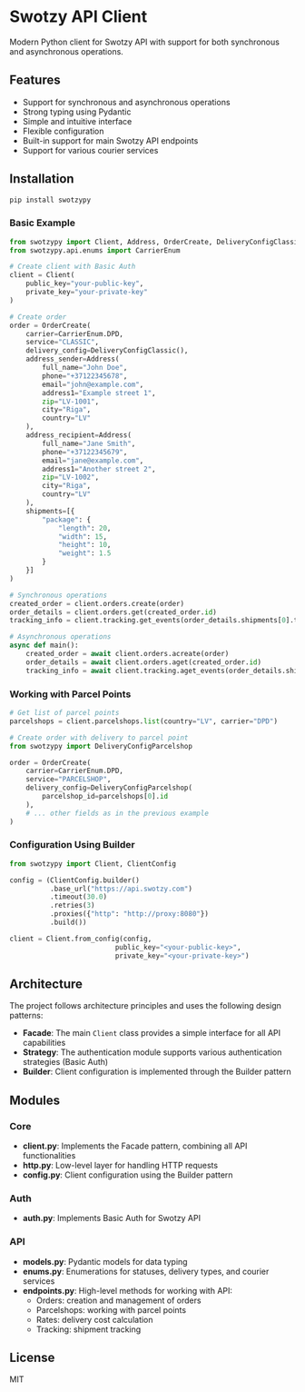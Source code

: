 # Swotzy API Client

Modern Python client for Swotzy API with support for both synchronous and asynchronous operations.

## Features

- Support for synchronous and asynchronous operations
- Strong typing using Pydantic
- Simple and intuitive interface
- Flexible configuration
- Built-in support for main Swotzy API endpoints
- Support for various courier services

## Installation

```bash
pip install swotzypy
```

### Basic Example

```python
from swotzypy import Client, Address, OrderCreate, DeliveryConfigClassic
from swotzypy.api.enums import CarrierEnum

# Create client with Basic Auth
client = Client(
    public_key="your-public-key",
    private_key="your-private-key"
)

# Create order
order = OrderCreate(
    carrier=CarrierEnum.DPD,
    service="CLASSIC",
    delivery_config=DeliveryConfigClassic(),
    address_sender=Address(
        full_name="John Doe",
        phone="+37122345678",
        email="john@example.com",
        address1="Example street 1",
        zip="LV-1001",
        city="Riga",
        country="LV"
    ),
    address_recipient=Address(
        full_name="Jane Smith",
        phone="+37122345679",
        email="jane@example.com",
        address1="Another street 2",
        zip="LV-1002",
        city="Riga",
        country="LV"
    ),
    shipments=[{
        "package": {
            "length": 20,
            "width": 15,
            "height": 10,
            "weight": 1.5
        }
    }]
)

# Synchronous operations
created_order = client.orders.create(order)
order_details = client.orders.get(created_order.id)
tracking_info = client.tracking.get_events(order_details.shipments[0].tracking_number)

# Asynchronous operations
async def main():
    created_order = await client.orders.acreate(order)
    order_details = await client.orders.aget(created_order.id)
    tracking_info = await client.tracking.aget_events(order_details.shipments[0].tracking_number)
```

### Working with Parcel Points

```python
# Get list of parcel points
parcelshops = client.parcelshops.list(country="LV", carrier="DPD")

# Create order with delivery to parcel point
from swotzypy import DeliveryConfigParcelshop

order = OrderCreate(
    carrier=CarrierEnum.DPD,
    service="PARCELSHOP",
    delivery_config=DeliveryConfigParcelshop(
        parcelshop_id=parcelshops[0].id
    ),
    # ... other fields as in the previous example
)
```


### Configuration Using Builder

```python
from swotzypy import Client, ClientConfig

config = (ClientConfig.builder()
          .base_url("https://api.swotzy.com")
          .timeout(30.0)
          .retries(3)
          .proxies({"http": "http://proxy:8080"})
          .build())

client = Client.from_config(config, 
                          public_key="<your-public-key>",
                          private_key="<your-private-key>")
```

## Architecture

The project follows architecture principles and uses the following design patterns:

- **Facade**: The main `Client` class provides a simple interface for all API capabilities
- **Strategy**: The authentication module supports various authentication strategies (Basic Auth)
- **Builder**: Client configuration is implemented through the Builder pattern

## Modules

### Core

- **client.py**: Implements the Facade pattern, combining all API functionalities
- **http.py**: Low-level layer for handling HTTP requests
- **config.py**: Client configuration using the Builder pattern

### Auth

- **auth.py**: Implements Basic Auth for Swotzy API

### API

- **models.py**: Pydantic models for data typing
- **enums.py**: Enumerations for statuses, delivery types, and courier services
- **endpoints.py**: High-level methods for working with API:
  - Orders: creation and management of orders
  - Parcelshops: working with parcel points
  - Rates: delivery cost calculation
  - Tracking: shipment tracking

## License

MIT